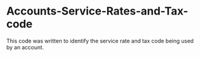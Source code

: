 # Accounts-Service-Rates-and-Tax-code
This code was written to identify the service rate and tax code being used by an account.
